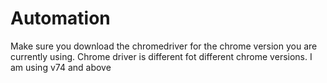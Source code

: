 # Automation
Make sure you download the chromedriver for the chrome version you are currently using.
Chrome driver is different fot different chrome versions.
I am using v74 and above
